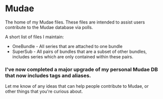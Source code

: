 # Mudae
The home of my Mudae files. These files are intended to assist users contribute to the Mudae database via polls.

A short list of files I maintain:
- OneBundle - All series that are attached to one bundle
- SuperSub - All pairs of bundles that are a subset of other bundles, includes series which are only contained within these pairs.

### I've now completed a major upgrade of my personal Mudae DB that now includes tags and aliases.

Let me know of any ideas that can help people contribute to Mudae, or other things that you're curious about.
